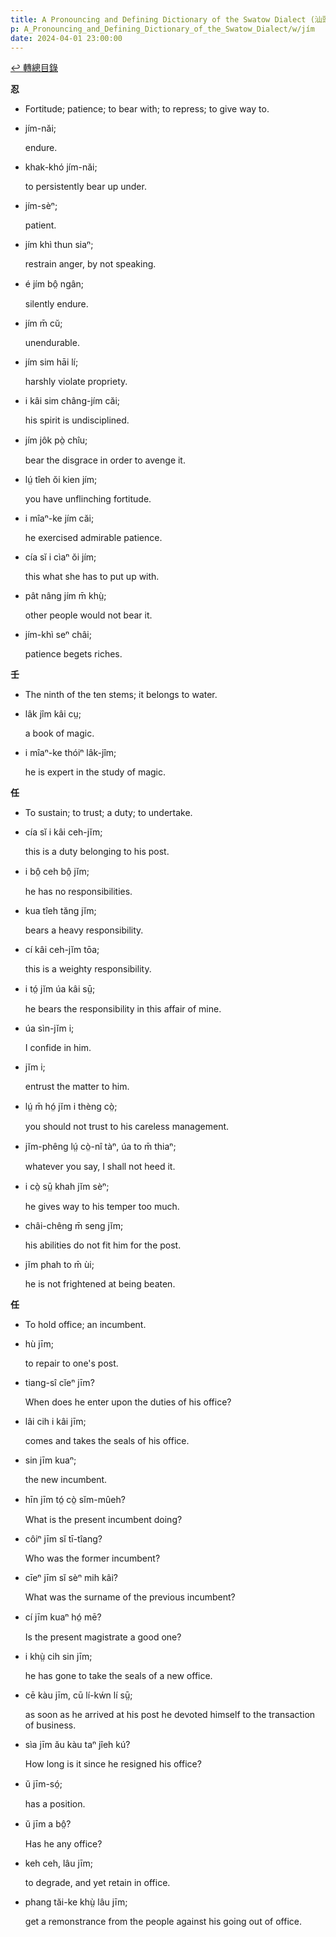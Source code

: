 ```yaml
---
title: A Pronouncing and Defining Dictionary of the Swatow Dialect (汕頭方言音義字典) / jím
p: A_Pronouncing_and_Defining_Dictionary_of_the_Swatow_Dialect/w/jím
date: 2024-04-01 23:00:00
---
```


[↩️ 轉總目錄](/A_Pronouncing_and_Defining_Dictionary_of_the_Swatow_Dialect)


**忍**
- Fortitude; patience; to bear with; to repress; to give way to.

- jím-năi;

  endure.

- khak-khó jím-năi;

  to persistently bear up under.

- jím-sèⁿ;

  patient.

- jím khì thun siaⁿ;

  restrain anger, by not speaking.

- é jím bô̤ ngân;

  silently endure.

- jím m̄ cŭ;

  unendurable.

- jím sim hāi lí;

  harshly violate propriety.

- i kâi sim châng-jím căi;

  his spirit is undisciplined.

- jím jôk pò̤ chîu;

  bear the disgrace in order to avenge it.

- lṳ́ tîeh ŏi kien jím;

  you have unflinching fortitude.

- i mîaⁿ-ke jím căi;

  he exercised admirable patience.

- cía sĭ i cìaⁿ ŏi jím;

  this what she has to put up with.

- pât nâng jím m̄ khṳ̀;

  other people would not bear it.

- jím-khì seⁿ châi;

  patience begets riches. 

**壬**
- The ninth of the ten stems; it belongs to water.

- lâk jîm kâi cṳ;

  a book of magic.

- i mîaⁿ-ke thóiⁿ lâk-jîm;

  he is expert in the study of magic.

**任**
- To sustain; to trust; a duty; to undertake.

- cía sĭ i kâi ceh-jĭm;

  this is a duty belonging to his post.

- i bô̤ ceh bô̤ jĭm;

  he has no responsibilities.

- kua tîeh tăng jĭm;

  bears a heavy responsibility.

- cí kâi ceh-jĭm tōa;

  this is a weighty responsibility.

- i tó̤ jĭm úa kâi sṳ̄;

  he bears the responsibility in this affair of mine.

- úa sìn-jĭm i;

  I confide in him.

- jĭm i;

  entrust the matter to him.

- lṳ́ m̄ hó̤ jĭm i thèng cò̤;

  you should not trust to his careless management.

- jĭm-phêng lṳ́ cò̤-nî tàⁿ, úa to m̄ thiaⁿ;

  whatever you say, I shall not heed it.

- i cò̤ sṳ̄ khah jĭm sèⁿ;

  he gives way to his temper too much.

- châi-chêng m̄ seng jĭm;

  his abilities do not fit him for the post.

- jĭm phah to m̄ ùi;

  he is not frightened at being beaten.

**任**
- To hold office; an incumbent.

- hù jīm;

  to repair to one's post.

- tiang-sî cĭeⁿ jīm?

  When does he enter upon the duties of his office?

- lâi cih i kâi jīm;

  comes and takes the seals of his office.

- sin jīm kuaⁿ;

  the new incumbent.

- hīn jīm tó̤ cò̤ sĭm-mûeh?

  What is the present incumbent doing?

- côiⁿ jīm sĭ tī-tîang?

  Who was the former incumbent?

- cīeⁿ jīm sĭ sèⁿ mih kâi?

  What was the surname of the previous incumbent?

- cí jīm kuaⁿ hó̤ mē?

  Is the present magistrate a good one?

- i khṳ̀ cih sin jīm;

  he has gone to take the seals of a new office.

- cē kàu jīm, cū lí-kẃn lí sṳ̄;

  as soon as he arrived at his post he devoted himself to the transaction of business.

- sìa jīm ău kàu taⁿ jîeh kú?

  How long is it since he resigned his office?

- ŭ jīm-só̤;

  has a position.

- ŭ jīm a bô̤?

  Has he any office?

- keh ceh, lâu jīm;

  to degrade, and yet retain in office.

- phang tăi-ke khṳ̀ lâu jīm;

  get a remonstrance from the people against his going out of office.